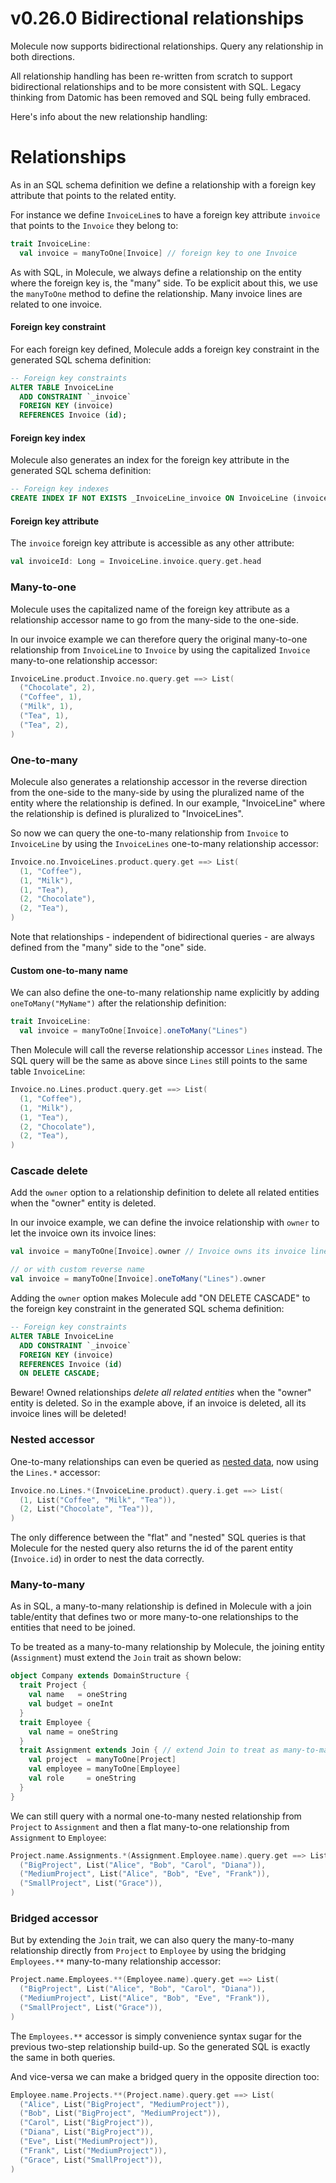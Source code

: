 # v0.26.0 Bidirectional relationships

Molecule now supports bidirectional relationships. Query any relationship in both directions.

All relationship handling has been re-written from scratch to support bidirectional relationships and to be more consistent with SQL. Legacy thinking from Datomic has been removed and SQL being fully embraced.

Here's info about the new relationship handling:

# Relationships

As in an SQL schema definition we define a relationship with a foreign key attribute that points to the related entity.

For instance we define `InvoiceLine`s to have a foreign key attribute `invoice` that points to the `Invoice` they belong to:

```scala
trait InvoiceLine:
  val invoice = manyToOne[Invoice] // foreign key to one Invoice
```

As with SQL, in Molecule, we always define a relationship on the entity where the foreign key is, the "many" side. To be explicit about this, we use the `manyToOne` method to define the relationship. Many invoice lines are related to one invoice.


#### Foreign key constraint

For each foreign key defined, Molecule adds a foreign key constraint in the generated SQL schema definition:

```sql
-- Foreign key constraints
ALTER TABLE InvoiceLine 
  ADD CONSTRAINT `_invoice` 
  FOREIGN KEY (invoice) 
  REFERENCES Invoice (id);
```


#### Foreign key index

Molecule also generates an index for the foreign key attribute in the generated SQL schema definition:

```sql
-- Foreign key indexes
CREATE INDEX IF NOT EXISTS _InvoiceLine_invoice ON InvoiceLine (invoice);
```


#### Foreign key attribute

The `invoice` foreign key attribute is accessible as any other attribute:

```scala
val invoiceId: Long = InvoiceLine.invoice.query.get.head
```

### Many-to-one

Molecule uses the capitalized name of the foreign key attribute as a relationship accessor name to go from the many-side to the one-side.

In our invoice example we can therefore query the original many-to-one relationship from `InvoiceLine` to `Invoice` by using the capitalized `Invoice` many-to-one relationship accessor:

```scala
InvoiceLine.product.Invoice.no.query.get ==> List(
  ("Chocolate", 2),
  ("Coffee", 1),
  ("Milk", 1),
  ("Tea", 1),
  ("Tea", 2),
)
```

### One-to-many

Molecule also generates a relationship accessor in the reverse direction from the one-side to the many-side by using the pluralized name of the entity where the relationship is defined. In our example, "InvoiceLine" where the relationship is defined is pluralized to "InvoiceLines".

So now we can query the one-to-many relationship from `Invoice` to `InvoiceLine` by using the `InvoiceLines` one-to-many relationship accessor:

```scala
Invoice.no.InvoiceLines.product.query.get ==> List(
  (1, "Coffee"),
  (1, "Milk"),
  (1, "Tea"),
  (2, "Chocolate"),
  (2, "Tea"),
)
```


Note that relationships - independent of bidirectional queries - are always defined from the "many" side to the "one" side.

#### Custom one-to-many name

We can also define the one-to-many relationship name explicitly by adding `oneToMany("MyName")` after the relationship definition:
```scala
trait InvoiceLine:
  val invoice = manyToOne[Invoice].oneToMany("Lines")
```
Then Molecule will call the reverse relationship accessor `Lines` instead. The SQL query will be the same as above since `Lines` still points to the same table `InvoiceLine`:

```scala
Invoice.no.Lines.product.query.get ==> List(
  (1, "Coffee"),
  (1, "Milk"),
  (1, "Tea"),
  (2, "Chocolate"),
  (2, "Tea"),
)
```


### Cascade delete

Add the `owner` option to a relationship definition to delete all related entities when the "owner" entity is deleted.

In our invoice example, we can define the invoice relationship with `owner` to let the invoice own its invoice lines:

```scala
val invoice = manyToOne[Invoice].owner // Invoice owns its invoice lines

// or with custom reverse name
val invoice = manyToOne[Invoice].oneToMany("Lines").owner
```

Adding the `owner` option makes Molecule add "ON DELETE CASCADE" to the foreign key constraint in the generated SQL schema definition:

```sql
-- Foreign key constraints
ALTER TABLE InvoiceLine 
  ADD CONSTRAINT `_invoice` 
  FOREIGN KEY (invoice) 
  REFERENCES Invoice (id) 
  ON DELETE CASCADE;
```

Beware! Owned relationships _delete all related entities_ when the "owner" entity is deleted. So in the example above, if an invoice is deleted, all its invoice lines will be deleted!


### Nested accessor

One-to-many relationships can even be queried as [nested data](/database/relationships/nested), now using the `Lines.*` accessor:

```scala
Invoice.no.Lines.*(InvoiceLine.product).query.i.get ==> List(
  (1, List("Coffee", "Milk", "Tea")),
  (2, List("Chocolate", "Tea")),
)
```

The only difference between the "flat" and "nested" SQL queries is that Molecule for the nested query also returns the id of the parent entity (`Invoice.id`) in order to nest the data correctly.

### Many-to-many

As in SQL, a many-to-many relationship is defined in Molecule with a join table/entity that defines two or more many-to-one relationships to the entities that need to be joined.

To be treated as a many-to-many relationship by Molecule, the joining entity (`Assignment`) must extend the `Join` trait as shown below:

```scala
object Company extends DomainStructure {
  trait Project {
    val name   = oneString
    val budget = oneInt
  }
  trait Employee {
    val name = oneString
  }
  trait Assignment extends Join { // extend Join to treat as many-to-many
    val project  = manyToOne[Project]
    val employee = manyToOne[Employee]
    val role     = oneString
  }
}
```
We can still query with a normal one-to-many nested relationship from `Project` to `Assignment` and then a flat many-to-one relationship from `Assignment` to `Employee`:

```scala
Project.name.Assignments.*(Assignment.Employee.name).query.get ==> List(
  ("BigProject", List("Alice", "Bob", "Carol", "Diana")),
  ("MediumProject", List("Alice", "Bob", "Eve", "Frank")),
  ("SmallProject", List("Grace")),
)
```


### Bridged accessor

But by extending the `Join` trait, we can also query the many-to-many relationship directly from `Project` to `Employee` by using the bridging `Employees.**` many-to-many relationship accessor:

```scala
Project.name.Employees.**(Employee.name).query.get ==> List(
  ("BigProject", List("Alice", "Bob", "Carol", "Diana")),
  ("MediumProject", List("Alice", "Bob", "Eve", "Frank")),
  ("SmallProject", List("Grace")),
)
```

The `Employees.**` accessor is simply convenience syntax sugar for the previous two-step relationship build-up. So the generated SQL is exactly the same in both queries.

And vice-versa we can make a bridged query in the opposite direction too:

```scala
Employee.name.Projects.**(Project.name).query.get ==> List(
  ("Alice", List("BigProject", "MediumProject")),
  ("Bob", List("BigProject", "MediumProject")),
  ("Carol", List("BigProject")),
  ("Diana", List("BigProject")),
  ("Eve", List("MediumProject")),
  ("Frank", List("MediumProject")),
  ("Grace", List("SmallProject")),
)
```
